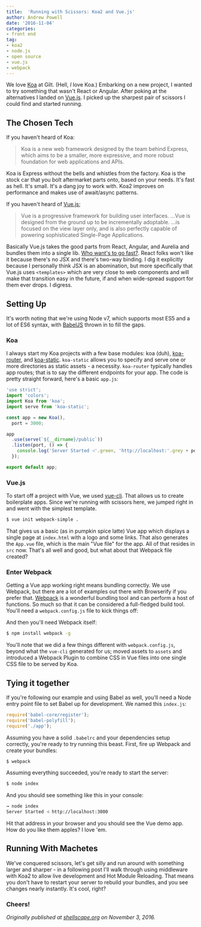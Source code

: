 ```yaml
---
title:  'Running with Scissors: Koa2 and Vue.js'
author: Andrew Powell
date: '2016-11-04'
categories: 
- front end
tag:
- koa2
- node.js
- open source
- vue.js
- webpack
---
```


We love [Koa](http://koajs.com/) at Gilt. (Hell, *I* love Koa.) Embarking on a new
project, I wanted to try something that wasn't React or Angular. After poking at
the alternatives I landed on [Vue.js](https://vuejs.org/). I picked up the sharpest pair of
scissors I could find and started running.

<!-- more -->

## The Chosen Tech

If you haven't heard of Koa:

> Koa is a new web framework designed by the team behind Express, which aims to
be a smaller, more expressive, and more robust foundation for web applications
and APIs.

Koa is Express without the bells and whistles from the factory. Koa is the stock
car that you bolt aftermarket parts onto, based on your needs. It's fast as hell.
It's small. It's a dang joy to work with. Koa2 improves on performance and makes
use of await/async patterns.

If you haven't heard of [Vue.js](https://vuejs.org/);

> Vue is a progressive framework for building user interfaces. ...Vue is
designed from the ground up to be incrementally adoptable. ...is focused on the
view layer only, and is also perfectly capable of powering sophisticated
Single-Page Applications.

Basically Vue.js takes the good parts from React, Angular, and Aurelia and bundles
them into a single lib. [Who want's to go fast?](https://www.youtube.com/watch?v=gnA1Q2JvvJo).
React folks won't like it because there's no JSX and there's two-way binding. I
dig it explicitly because I personally think JSX is an abomination, but more
specifically that Vue.js uses `<templates>` which are very close to web components
and will make that transition easy in the future, if and when wide-spread support
for them ever drops. I digress.

## Setting Up

It's worth noting that we're using Node v7, which supports most ES5 and a lot of
ES6 syntax, with [BabelJS](http://babeljs.io) thrown in to fill the gaps.

### Koa

I always start my Koa projects with a few base modules: koa (duh),
[koa-router](https://www.npmjs.com/package/koa-router), and
[koa-static](https://www.npmjs.com/package/koa-static). `koa-static` allows you
to specify and serve one or more directories as static assets - a necessity.
`koa-router` typically handles app routes; that is to say the different endpoints
for your app. The code is pretty straight forward, here's a basic `app.js`:

```js
'use strict';
import 'colors';
import Koa from 'koa';
import serve from 'koa-static';

const app = new Koa(),
  port = 3000;

app
  .use(serve(`${__dirname}/public`))
  .listen(port, () => {
    console.log('Server Started ∹'.green, 'http://localhost:'.grey + port.toString().blue);
  });

export default app;
```

### Vue.js

To start off a project with Vue, we used [vue-cli](https://github.com/vuejs/vue-cli).
That allows us to create boilerplate apps. Since we're running with scissors here,
we jumped right in and went with the simplest template.

```bash
$ vue init webpack-simple .
```

That gives us a basic (as in pumpkin spice latte) Vue app which displays a single
page at `index.html` with a logo and some links. That also generates the
`App.vue` file, which is the main "Vue file" for the app. All of that resides in
`src` now. That's all well and good, but what about that Webpack file created?

### Enter Webpack

Getting a Vue app working right means bundling correctly. We use Webpack, but
there are a lot of examples out there with Browserify if you prefer that.
[Webpack](https://webpack.github.io/) is a wonderful bundling tool and can
perform a host of functions. So much so that it can be considered a full-fledged
build tool. You'll need a `webpack.config.js` file to kick things off:

<script src="https://gist.github.com/shellscape/359caf7243e7f53d7ff2d60e41f637c3.js"></script>

And then you'll need Webpack itself:

```bash
$ npm install webpack -g
```

You'll note that we did a few things different with `webpack.config.js`, beyond
what the `vue-cli` generated for us; moved assets to `assets` and introduced
a Webpack Plugin to combine CSS in Vue files into one single CSS file to be served
by Koa.

## Tying it together

If you're following our example and using Babel as well, you'll need a Node
entry point file to set Babel up for development. We named this `index.js`:

```js
require('babel-core/register');
require('babel-polyfill');
require('./app');
```

Assuming you have a solid `.babelrc` and your dependencies setup correctly,
you're ready to try running this beast. First, fire up Webpack and create your
bundles:

```bash
$ webpack
```

Assuming everything succeeded, you're ready to start the server:

```bash
$ node index
```

And you should see something like this in your console:

```bash
→ node index
Server Started ∹ http://localhost:3000
```

Hit that address in your browser and you should see the Vue demo app. How do you
like them apples? I love 'em.

## Running With Machetes

We've conquered scissors, let's get silly and run around with something larger
and sharper - in a following post I'll walk through using middleware with Koa2
to allow live development and Hot Module Reloading. That means you don't have to
restart your server to rebuild your bundles, and you see changes nearly instantly.
It's cool, right?

### Cheers!

*Originally published at
[shellscape.org](http://shellscape.org/2016/11/04/running-with-koa-vuejs) on
November 3, 2016.*

